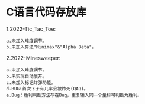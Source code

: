 # C语言代码存放库
1.2022-Tic_Tac_Toe:

    a.未加入难度调节。
    b.未加入算法"Minimax"&"Alpha Beta"。
    
2.2022-Minesweeper:

    a.未加入难度调节。
    b.未实现自动展开。
    c.未加入标记炸弹功能。
    d.BUG:首次下子有几率会被炸死(QAQ)。
    e.Bug：胜利判断方法存在Bug，重复输入同一个坐标可判断为胜利。
